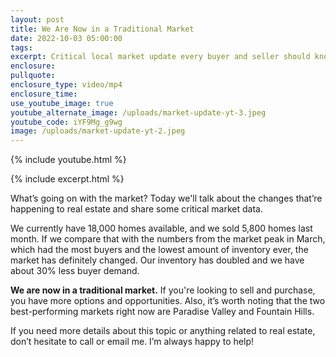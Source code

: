 ```yaml
---
layout: post
title: We Are Now in a Traditional Market
date: 2022-10-03 05:00:00
tags:
excerpt: Critical local market update every buyer and seller should know.
enclosure:
pullquote:
enclosure_type: video/mp4
enclosure_time:
use_youtube_image: true
youtube_alternate_image: /uploads/market-update-yt-3.jpeg
youtube_code: iYF9Mg_g9wg
image: /uploads/market-update-yt-2.jpeg
---
```

{% include youtube.html %}

{% include excerpt.html %}

What’s going on with the market? Today we'll talk about the changes that’re happening to real estate and share some critical market data.&nbsp;

We currently have 18,000 homes available, and we sold 5,800 homes last month. If we compare that with the numbers from the market peak in March, which had the most buyers and the lowest amount of inventory ever, the market has definitely changed. Our inventory has doubled and we have about 30% less buyer demand.&nbsp;

**We are now in a traditional market.** If you're looking to sell and purchase, you have more options and opportunities. Also, it’s worth noting that the two best-performing markets right now are Paradise Valley and Fountain Hills.&nbsp;

If you need more details about this topic or anything related to real estate, don’t hesitate to call or email me. I’m always happy to help\!